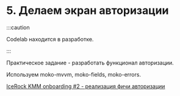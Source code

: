 # 5. Делаем экран авторизации

:::caution

Codelab находится в разработке.

:::

Практическое задание - разработать функционал авторизации. 

Используем moko-mvvm, moko-fields, moko-errors.

[IceRock KMM onboarding #2 - реализация фичи авторизации](https://codelabs.kmp.icerock.dev/codelabs/kmm-icerock-onboarding-2-ru/index.html)
